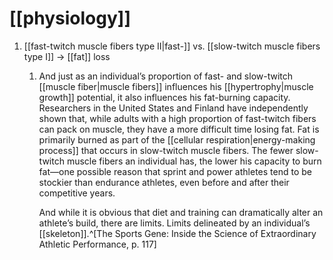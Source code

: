 # [[physiology]]
1. [[fast-twitch muscle fibers type II|fast-]] vs. [[slow-twitch muscle fibers type I]] → [[fat]] loss
	1. And just as an individual’s proportion of fast- and slow-twitch [[muscle fiber|muscle fibers]] influences his [[hypertrophy|muscle growth]] potential, it also influences his fat-burning capacity. Researchers in the United States and Finland have independently shown that, while adults with a high proportion of fast-twitch fibers can pack on muscle, they have a more difficult time losing fat. Fat is primarily burned as part of the [[cellular respiration|energy-making process]] that occurs in slow-twitch muscle fibers. The fewer slow-twitch muscle fibers an individual has, the lower his capacity to burn fat—one possible reason that sprint and power athletes tend to be stockier than endurance athletes, even before and after their competitive years.
	   
	   And while it is obvious that diet and training can dramatically alter an athlete’s build, there are limits. Limits delineated by an individual’s [[skeleton]].^[The Sports Gene: Inside the Science of Extraordinary Athletic Performance, p. 117]